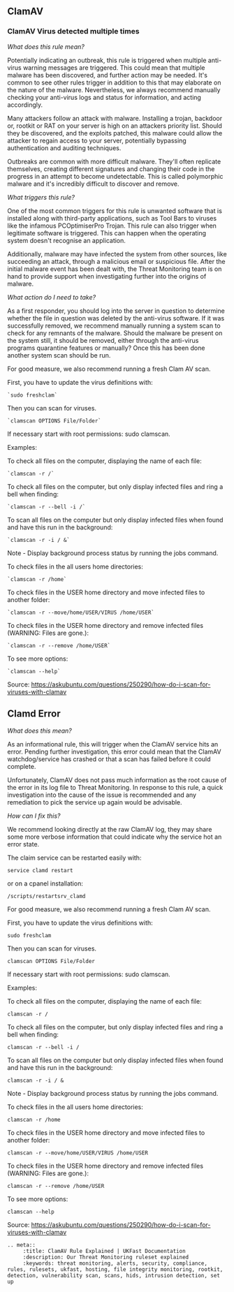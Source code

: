 ## ClamAV


### ClamAV Virus detected multiple times

*What does this rule mean?*


Potentially indicating an outbreak, this rule is triggered when multiple anti-virus warning messages are triggered. This could mean that multiple malware has been discovered, and further action may be needed. It's common to see other rules trigger in addition to this that may elaborate on the nature of the malware. Nevertheless, we always recommend manually checking your anti-virus logs and status for information, and acting accordingly.

Many attackers follow an attack with malware. Installing a trojan, backdoor or, rootkit or RAT on your server is high on an attackers priority list. Should they be discovered, and the exploits patched, this malware could allow the attacker to regain access to your server, potentially bypassing authentication and auditing techniques.

Outbreaks are common with more difficult malware. They'll often replicate themselves, creating different signatures and changing their code in the progress in an attempt to become undetectable. This is called polymorphic malware and it's incredibly difficult to discover and remove.

*What triggers this rule?*


One of the most common triggers for this rule is unwanted software that is installed along with third-party applications, such as Tool Bars to viruses like the infamous PCOptimiserPro Trojan. This rule can also trigger when legitimate software is triggered. This can happen when the operating system doesn't recognise an application.

Additionally, malware may have infected the system from other sources, like succeeding an attack, through a malicious email or suspicious file. After the initial malware event has been dealt with, the Threat Monitoring team is on hand to provide support when investigating further into the origins of malware.

*What action do I need to take?*


As a first responder, you should log into the server in question to determine whether the file in question was deleted by the anti-virus software. If it was successfully removed, we recommend manually running a system scan to check for any remnants of the malware. Should the malware be present on the system still, it should be removed, either through the anti-virus programs quarantine features or manually? Once this has been done another system scan should be run. 

For good measure, we also recommend running a fresh Clam AV scan.

First, you have to update the virus definitions with:

    `sudo freshclam`

Then you can scan for viruses.

    `clamscan OPTIONS File/Folder`

If necessary start with root permissions: sudo clamscan.

Examples:

To check all files on the computer, displaying the name of each file:

    `clamscan -r /`

To check all files on the computer, but only display infected files and ring a bell when finding:

    `clamscan -r --bell -i /`

To scan all files on the computer but only display infected files when found and have this run in the background:

    `clamscan -r -i / &`

Note - Display background process status by running the jobs command.

To check files in the all users home directories:

    `clamscan -r /home`

To check files in the USER home directory and move infected files to another folder:

    `clamscan -r --move/home/USER/VIRUS /home/USER`

To check files in the USER home directory and remove infected files (WARNING: Files are gone.):

    `clamscan -r --remove /home/USER`

To see more options:

    `clamscan --help`

Source: https://askubuntu.com/questions/250290/how-do-i-scan-for-viruses-with-clamav


## Clamd Error

*What does this mean?*


As an informational rule, this will trigger when the ClamAV service hits an error. Pending further investigation, this error could mean that the ClamAV watchdog/service has crashed or that a scan has failed before it could complete.

Unfortunately, ClamAV does not pass much information as the root cause of the error in its log file to Threat Monitoring. In response to this rule, a quick investigation into the cause of the issue is recommended and any remediation to pick the service up again would be advisable.

*How can I fix this?*


We recommend looking directly at the raw ClamAV log, they may share some more verbose information that could indicate why the service hot an error state. 

The claim service can be restarted easily with:


`service clamd restart`


or on a cpanel installation:


`/scripts/restartsrv_clamd`


For good measure, we also recommend running a fresh Clam AV scan.

First, you have to update the virus definitions with:

`sudo freshclam`

Then you can scan for viruses.

`clamscan OPTIONS File/Folder `


If necessary start with root permissions: sudo clamscan.

Examples:

To check all files on the computer, displaying the name of each file:

`clamscan -r /`

To check all files on the computer, but only display infected files and ring a bell when finding:

`clamscan -r --bell -i /`

To scan all files on the computer but only display infected files when found and have this run in the background:

`clamscan -r -i / &`

Note - Display background process status by running the jobs command.

To check files in the all users home directories:

`clamscan -r /home`

To check files in the USER home directory and move infected files to another folder:

`clamscan -r --move/home/USER/VIRUS /home/USER`

To check files in the USER home directory and remove infected files (WARNING: Files are gone.):

`clamscan -r --remove /home/USER`

To see more options:

`clamscan --help`

Source: https://askubuntu.com/questions/250290/how-do-i-scan-for-viruses-with-clamav

```eval_rst
.. meta::
     :title: ClamAV Rule Explained | UKFast Documentation
     :description: Our Threat Monitoring ruleset explained
     :keywords: threat monitoring, alerts, security, compliance, rules, rulesets, ukfast, hosting, file integrity monitoring, rootkit, detection, vulnerability scan, scans, hids, intrusion detection, set up
